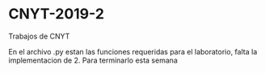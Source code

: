 # CNYT-2019-2
Trabajos de CNYT

En el archivo .py estan las funciones requeridas para el laboratorio, falta la implementacion de 2. Para terminarlo esta semana 

